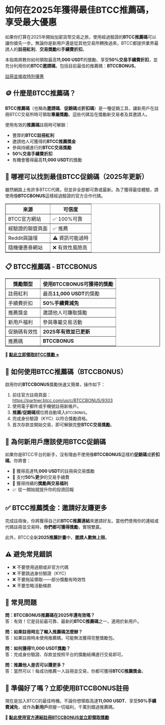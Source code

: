 <h1>如何在2025年獲得最佳BTCC推薦碼，享受最大優惠</h1>

<p>如果你打算在2025年開始加密貨幣交易之旅，使用經過驗證的<strong>BTCC推薦碼</strong>可以讓你搶先一步。無論你是新用戶還是從其他交易所轉換過來，BTCC都提供業界最誘人的<strong>註冊紅利</strong>、<strong>交易獎勵</strong>和<strong>手續費折扣</strong>。</p>

<p>本指南將教你如何領取最高<strong>11,000 USDT</strong>的獎勵、享受<strong>50%交易手續費折扣</strong>，並充分利用你的<strong>BTCC邀請碼</strong>，包括目前最佳的推薦碼：<strong>BTCCBONUS</strong>。</p>
<p><a href="https://partner.btcc.com/us/c/BTCCBONUS/9303" target="_blank">註冊並接收特別優惠</a></p>

<img src="https://images.mirror-media.xyz/publication-images/sxUjn3XEbXjmLpy6-mMSB.png?height=500&amp;width=1000" decoding="async" data-nimg="fill" class="css-xah9so" style="position: absolute; inset: 0px; box-sizing: border-box; padding: 0px; border: none; margin: auto; display: block; width: 0px; height: 0px; min-width: 100%; max-width: 100%; min-height: 100%; max-height: 100%;">

<h2>🪙 什麼是BTCC推薦碼？</h2>

<p><strong>BTCC推薦碼</strong>（也稱為<strong>邀請碼</strong>、<strong>促銷碼</strong>或<strong>折扣碼</strong>）是一種促銷工具，讓新用戶在註冊BTCC交易所時可領取<strong>專屬獎勵</strong>。這些代碼旨在獎勵新交易者及其邀請人。</p>

<p>使用有效的<strong>推薦碼</strong>註冊時可解鎖：</p>
<ul>
  <li>豐厚的<strong>BTCC註冊紅利</strong></li>
  <li>邀請他人可獲得的<strong>BTCC推薦獎金</strong></li>
  <li>參與持續進行的<strong>BTCC交易獎勵</strong></li>
  <li><strong>50%交易手續費折扣</strong></li>
  <li>有機會獲得最高<strong>11,000 USDT</strong>的獎勵</li>
</ul>

<h2>🧭 哪裡可以找到最佳BTCC促銷碼（2025年更新）</h2>

<p>雖然網路上有許多BTCC代碼，但並非全部都可靠或最新。為了獲得最佳體驗，請使用像<strong>BTCCBONUS</strong>這樣經過驗證的官方合作代碼。</p>

<table border="1" cellpadding="8" cellspacing="0">
  <thead>
    <tr>
      <th>來源</th>
      <th>可信度</th>
    </tr>
  </thead>
  <tbody>
    <tr>
      <td>BTCC官方網站</td>
      <td>✅ 100%可靠</td>
    </tr>
    <tr>
      <td>經驗證的聯盟頁面</td>
      <td>✅ 推薦</td>
    </tr>
    <tr>
      <td>Reddit與論壇</td>
      <td>⚠️ 資訊可能過時</td>
    </tr>
    <tr>
      <td>隨機優惠券網站</td>
      <td>❌ 有效性風險高</td>
    </tr>
  </tbody>
</table>

<h2>📋 BTCC推薦碼 - BTCCBONUS</h2>

<table border="1" cellpadding="8" cellspacing="0">
  <thead>
    <tr>
      <th>獎勵類型</th>
      <th>使用BTCCBONUS可獲得的獎勵</th>
    </tr>
  </thead>
  <tbody>
    <tr>
      <td>註冊紅利</td>
      <td>最高<strong>11,000 USDT</strong>的獎勵</td>
    </tr>
    <tr>
      <td>手續費折扣</td>
      <td><strong>50%手續費減免</strong></td>
    </tr>
    <tr>
      <td>推薦獎金</td>
      <td>邀請他人可賺取獎勵</td>
    </tr>
    <tr>
      <td>新用戶福利</td>
      <td>參與專屬交易活動</td>
    </tr>
    <tr>
      <td>促銷碼有效性</td>
      <td><strong>2025年有效並已更新</strong></td>
    </tr>
    <tr>
      <td>推薦碼</td>
      <td><strong>BTCCBONUS</strong></td>
    </tr>
  </tbody>
</table>

<p><strong>🎁 <a href="https://partner.btcc.com/us/c/BTCCBONUS/9303" target="_blank">點此立即領取BTCC獎勵 »</a></strong></p>

<h2>📝 如何使用BTCC推薦碼（BTCCBONUS）</h2>

<p>啟用你的<strong>BTCCBONUS</strong>獎勵快速又簡單，操作如下：</p>
<ol>
  <li>前往官方註冊頁面：<br>
    <a href="https://partner.btcc.com/us/c/BTCCBONUS/9303" target="_blank">https://partner.btcc.com/us/c/BTCCBONUS/9303</a>
  </li>
  <li>使用電子郵件或手機號註冊新帳戶。</li>
  <li><strong>推薦/促銷碼</strong>欄位將自動填入<code>BTCCBONUS</code>。</li>
  <li>完成身份驗證（KYC）以符合獎勵資格。</li>
  <li>首次存款並開始交易，即可解鎖完整<strong>BTCC交易獎勵</strong>。</li>
</ol>

<h2>🚀 為何新用戶應該使用BTCC促銷碼</h2>

<p>如果你是BTCC平台的新手，沒有理由不使用像<strong>BTCCBONUS</strong>這樣的<strong>促銷碼</strong>或<strong>折扣碼</strong>。你將會：</p>
<ul>
  <li>🚨 獲得高達<strong>11,000 USDT</strong>的註冊與交易獎勵</li>
  <li>💸 支付<strong>50%更少</strong>的交易手續費</li>
  <li>🎯 獲得持續的<strong>獎勵與交易福利</strong></li>
  <li>📈 從一開始就提升你的投資回報</li>
</ul>

<h2>✅ BTCC推薦獎金：邀請好友賺更多</h2>

<p>完成註冊後，你將獲得自己的<strong>BTCC推薦連結</strong>來邀請好友。當他們使用你的連結或代碼註冊並交易時，<strong>你們都可獲得獎勵</strong>，實現雙贏。</p>

<p>此外，BTCC全新<strong>2025推薦計畫</strong>中，<strong>邀請人數無上限</strong>。</p>

<h2>⚠️ 避免常見錯誤</h2>

<ul>
  <li>❌ 不要使用過期或非官方代碼</li>
  <li>❌ 不要跳過身份驗證（KYC）</li>
  <li>❌ 不要拖延領取——部分獎勵有時效性</li>
  <li>❌ 不要忽略活動條款</li>
</ul>

<h2>💬 常見問題</h2>

<p><strong>問：BTCCBONUS推薦碼在2025年還有效嗎？</strong><br>
答：有效！它是目前最可靠、最新的<strong>BTCC推薦碼</strong>之一，適用於新用戶。</p>

<p><strong>問：如果註冊時忘了輸入推薦碼怎麼辦？</strong><br>
答：如果註冊時未使用推薦碼，可能無法獲得完整獎勵包。</p>

<p><strong>問：如何獲得11,000 USDT獎勵？</strong><br>
答：完成身份驗證、存款並按照平台的獎勵結構進行交易即可。</p>

<p><strong>問：推薦他人是否可以賺更多？</strong><br>
答：當然可以！每成功推薦一人註冊並交易，你都可獲得<strong>BTCC推薦獎金</strong>。</p>

<h2>🎯 準備好了嗎？立即使用BTCCBONUS註冊</h2>

<p>現在是加入BTCC的最佳時機。不論你想領取高達<strong>11,000 USDT</strong>、享受<strong>50%手續費減免</strong>，或作為<strong>新用戶</strong>把握一切福利，千萬別錯過推薦碼。</p>

<p><strong>🔗 <a href="https://partner.btcc.com/us/c/BTCCBONUS/9303" target="_blank">點此使用官方連結註冊BTCCBONUS並立即領取獎勵</a></strong></p>

